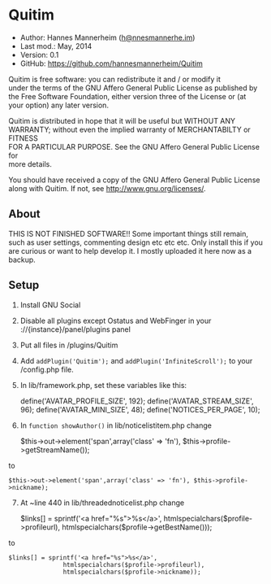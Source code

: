 Quitim
==========================================

* Author:    Hannes Mannerheim (<h@nnesmannerhe.im>)
* Last mod.: May, 2014
* Version:   0.1
* GitHub:    <https://github.com/hannesmannerheim/Quitim>

Quitim is free  software:  you can  redistribute it  and / or  modify it  
under the  terms of the GNU Affero General Public License as published by  
the Free Software Foundation,  either version three of the License or (at  
your option) any later version.                                            
                                                                           
Quitim is distributed  in hope that  it will be  useful but  WITHOUT ANY  
WARRANTY;  without even the implied warranty of MERCHANTABILTY or FITNESS  
FOR A PARTICULAR PURPOSE.  See the  GNU Affero General Public License for  
more details.                                                              
                                                                           
You should have received a copy of the  GNU Affero General Public License  
along with Quitim. If not, see <http://www.gnu.org/licenses/>.            
                                                                           
About
-----

THIS IS NOT FINISHED SOFTWARE!! Some important things still remain, such as
user settings, commenting design etc etc etc. Only install this if you are curious
or want to help develop it. I mostly uploaded it here now as a backup.


Setup
-----

1. Install GNU Social

2. Disable all plugins except Ostatus and WebFinger in your
://{instance}/panel/plugins panel

3. Put all files in /plugins/Quitim

4. Add `addPlugin('Quitim');` and  `addPlugin('InfiniteScroll');` to your 
/config.php file.

5. In lib/framework.php, set these variables like this:

	define('AVATAR_PROFILE_SIZE', 192);
	define('AVATAR_STREAM_SIZE', 96);
	define('AVATAR_MINI_SIZE', 48);
	define('NOTICES_PER_PAGE', 10);

6. In `function showAuthor()` in lib/noticelistitem.php change

	$this->out->element('span',array('class' => 'fn'), $this->profile->getStreamName());

to

	$this->out->element('span',array('class' => 'fn'), $this->profile->nickname);
	
7. At ~line 440 in lib/threadednoticelist.php change

	$links[] = sprintf('<a href="%s">%s</a>',
					   htmlspecialchars($profile->profileurl),
					   htmlspecialchars($profile->getBestName()));

to 

	$links[] = sprintf('<a href="%s">%s</a>',
				   htmlspecialchars($profile->profileurl),
				   htmlspecialchars($profile->nickname));

	